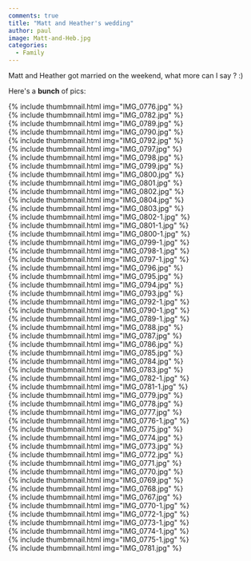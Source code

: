 ```yaml
---
comments: true
title: "Matt and Heather's wedding"
author: paul
image: Matt-and-Heb.jpg 
categories:
  - Family
---
```

Matt and Heather got married on the weekend, what more can I say ? :)


Here's a **bunch** of pics:

{% include thumbmnail.html img="IMG_0776.jpg" %}  
{% include thumbmnail.html img="IMG_0782.jpg" %}  
{% include thumbmnail.html img="IMG_0789.jpg" %}  
{% include thumbmnail.html img="IMG_0790.jpg" %}  
{% include thumbmnail.html img="IMG_0792.jpg" %}  
{% include thumbmnail.html img="IMG_0797.jpg" %}  
{% include thumbmnail.html img="IMG_0798.jpg" %}  
{% include thumbmnail.html img="IMG_0799.jpg" %}  
{% include thumbmnail.html img="IMG_0800.jpg" %}  
{% include thumbmnail.html img="IMG_0801.jpg" %}  
{% include thumbmnail.html img="IMG_0802.jpg" %}  
{% include thumbmnail.html img="IMG_0804.jpg" %}  
{% include thumbmnail.html img="IMG_0803.jpg" %}  
{% include thumbmnail.html img="IMG_0802-1.jpg" %}  
{% include thumbmnail.html img="IMG_0801-1.jpg" %}  
{% include thumbmnail.html img="IMG_0800-1.jpg" %}  
{% include thumbmnail.html img="IMG_0799-1.jpg" %}  
{% include thumbmnail.html img="IMG_0798-1.jpg" %}  
{% include thumbmnail.html img="IMG_0797-1.jpg" %}  
{% include thumbmnail.html img="IMG_0796.jpg" %}  
{% include thumbmnail.html img="IMG_0795.jpg" %}  
{% include thumbmnail.html img="IMG_0794.jpg" %}  
{% include thumbmnail.html img="IMG_0793.jpg" %}  
{% include thumbmnail.html img="IMG_0792-1.jpg" %}  
{% include thumbmnail.html img="IMG_0790-1.jpg" %}  
{% include thumbmnail.html img="IMG_0789-1.jpg" %}  
{% include thumbmnail.html img="IMG_0788.jpg" %}  
{% include thumbmnail.html img="IMG_0787.jpg" %}  
{% include thumbmnail.html img="IMG_0786.jpg" %}  
{% include thumbmnail.html img="IMG_0785.jpg" %}  
{% include thumbmnail.html img="IMG_0784.jpg" %}  
{% include thumbmnail.html img="IMG_0783.jpg" %}  
{% include thumbmnail.html img="IMG_0782-1.jpg" %}  
{% include thumbmnail.html img="IMG_0781-1.jpg" %}  
{% include thumbmnail.html img="IMG_0779.jpg" %}  
{% include thumbmnail.html img="IMG_0778.jpg" %}  
{% include thumbmnail.html img="IMG_0777.jpg" %}  
{% include thumbmnail.html img="IMG_0776-1.jpg" %}  
{% include thumbmnail.html img="IMG_0775.jpg" %}  
{% include thumbmnail.html img="IMG_0774.jpg" %}  
{% include thumbmnail.html img="IMG_0773.jpg" %}  
{% include thumbmnail.html img="IMG_0772.jpg" %}  
{% include thumbmnail.html img="IMG_0771.jpg" %}  
{% include thumbmnail.html img="IMG_0770.jpg" %}  
{% include thumbmnail.html img="IMG_0769.jpg" %}  
{% include thumbmnail.html img="IMG_0768.jpg" %}  
{% include thumbmnail.html img="IMG_0767.jpg" %}  
{% include thumbmnail.html img="IMG_0770-1.jpg" %}  
{% include thumbmnail.html img="IMG_0772-1.jpg" %}  
{% include thumbmnail.html img="IMG_0773-1.jpg" %}  
{% include thumbmnail.html img="IMG_0774-1.jpg" %}  
{% include thumbmnail.html img="IMG_0775-1.jpg" %}  
{% include thumbmnail.html img="IMG_0781.jpg" %}  